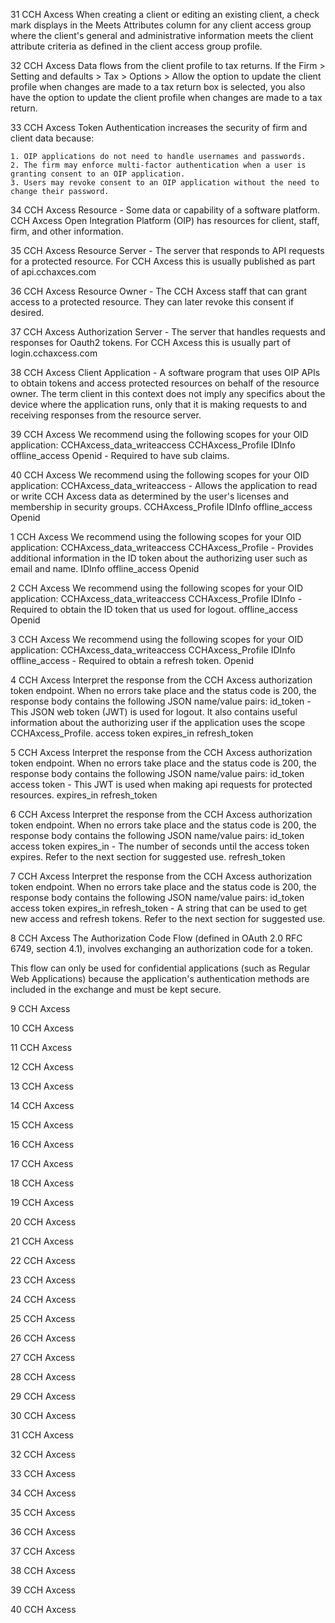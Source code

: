 
31
CCH Axcess
When creating a client or editing an existing client, a check mark displays in the Meets Attributes column for any client access group where the client's general and administrative information meets the client attribute criteria as defined in the client access group profile.





32
CCH Axcess
Data flows from the client profile to tax returns. If the Firm > Setting and defaults > Tax > Options > Allow the option to update the client profile when changes are made to a tax return box is selected, you also have the option to update the client profile when changes are made to a tax return.








33
CCH Axcess
Token Authentication increases the security of firm and client data because:

    1. OIP applications do not need to handle usernames and passwords.
    2. The firm may enforce multi-factor authentication when a user is granting consent to an OIP application.
    3. Users may revoke consent to an OIP application without the need to change their password.





34
CCH Axcess
Resource - Some data or capability of a software platform. CCH Axcess Open Integration Platform (OIP) has resources for client, staff, firm, and other information.





35
CCH Axcess
Resource Server - The server that responds to API requests for a protected resource. For CCH Axcess this is usually published as part of api.cchaxces.com






36
CCH Axcess
Resource Owner - The CCH Axcess staff that can grant access to a protected resource. They can later revoke this consent if desired.






37
CCH Axcess
Authorization Server - The server that handles requests and responses for Oauth2 tokens. For CCH Axcess this is usually part of login.cchaxcess.com






38
CCH Axcess
Client Application - A software program that uses OIP APIs to obtain tokens and access protected resources on behalf of the resource owner. The term client in this context does not imply any specifics about the device where the application runs, only that it is making requests to and receiving responses from the resource server. 






39
CCH Axcess
We recommend using the following scopes for your OID application:
    CCHAxcess_data_writeaccess
    CCHAxcess_Profile
    IDInfo 
    offline_access 
    Openid - Required to have sub claims.





40
CCH Axcess
We recommend using the following scopes for your OID application:
    CCHAxcess_data_writeaccess - Allows the application to read or write CCH Axcess data as determined by the user's licenses and membership in security groups.
    CCHAxcess_Profile
    IDInfo 
    offline_access 
    Openid 





1
CCH Axcess
We recommend using the following scopes for your OID application:
    CCHAxcess_data_writeaccess 
    CCHAxcess_Profile - Provides additional information in the ID token about the authorizing user such as email and name. 
    IDInfo 
    offline_access 
    Openid 





2
CCH Axcess
We recommend using the following scopes for your OID application:
    CCHAxcess_data_writeaccess 
    CCHAxcess_Profile 
    IDInfo - Required to obtain the ID token that us used for logout.
    offline_access 
    Openid 





3
CCH Axcess
We recommend using the following scopes for your OID application:
    CCHAxcess_data_writeaccess 
    CCHAxcess_Profile
    IDInfo 
    offline_access - Required to obtain a refresh token.
    Openid 





4
CCH Axcess
Interpret the response from the CCH Axcess authorization token endpoint. When no errors take place and the status code is 200, the response body contains the following JSON name/value pairs:
    id_token - This JSON web token (JWT) is used for logout. It also contains useful information about the authorizing user if the application uses the scope CCHAxcess_Profile. 
    access token 
    expires_in 
    refresh_token





5
CCH Axcess
Interpret the response from the CCH Axcess authorization token endpoint. When no errors take place and the status code is 200, the response body contains the following JSON name/value pairs:
    id_token 
    access token - This JWT is used when making api requests for protected resources.
    expires_in 
    refresh_token






6
CCH Axcess
Interpret the response from the CCH Axcess authorization token endpoint. When no errors take place and the status code is 200, the response body contains the following JSON name/value pairs:
    id_token 
    access token 
    expires_in - The number of seconds until the access token expires. Refer to the next section for suggested use. 
    refresh_token 






7
CCH Axcess
Interpret the response from the CCH Axcess authorization token endpoint. When no errors take place and the status code is 200, the response body contains the following JSON name/value pairs:
    id_token 
    access token
    expires_in 
    refresh_token - A string that can be used to get new access and refresh tokens. Refer to the next section for suggested use.






8
CCH Axcess
The Authorization Code Flow (defined in OAuth 2.0 RFC 6749, section 4.1), involves exchanging an authorization code for a token.

This flow can only be used for confidential applications (such as Regular Web Applications) because the application's authentication methods are included in the exchange and must be kept secure.





9
CCH Axcess






10
CCH Axcess






11
CCH Axcess






12
CCH Axcess






13
CCH Axcess






14
CCH Axcess






15
CCH Axcess






16
CCH Axcess






17
CCH Axcess






18
CCH Axcess






19
CCH Axcess






20
CCH Axcess






21
CCH Axcess






22
CCH Axcess






23
CCH Axcess






24
CCH Axcess






25
CCH Axcess






26
CCH Axcess






27
CCH Axcess






28
CCH Axcess






29
CCH Axcess






30
CCH Axcess






31
CCH Axcess






32
CCH Axcess






33
CCH Axcess






34
CCH Axcess






35
CCH Axcess






36
CCH Axcess






37
CCH Axcess






38
CCH Axcess






39
CCH Axcess






40
CCH Axcess
